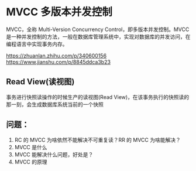 # MVCC 多版本并发控制
MVCC，全称 Multi-Version Concurrency Control，即多版本并发控制。MVCC 是一种并发控制的方法，一般在数据库管理系统中，实现对数据库的并发访问，在编程语言中实现事务内存。

https://zhuanlan.zhihu.com/p/340600156
https://www.jianshu.com/p/8845ddca3b23


## Read View(读视图)
事务进行快照读操作的时候生产的读视图(Read View)，在该事务执行的快照读的那一刻，会生成数据库系统当前的一个快照

## 问题：
1. RC 的 MVCC 为啥依然不能解决不可重复读？RR 的 MVCC 为啥能解决？
2. MVCC 是什么
3. MVCC 能解决什么问题，好处是？
4. MVCC 的原理

